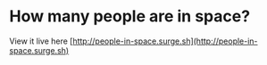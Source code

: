 # How many people are in space?

View it live here
[http://people-in-space.surge.sh](http://people-in-space.surge.sh)
